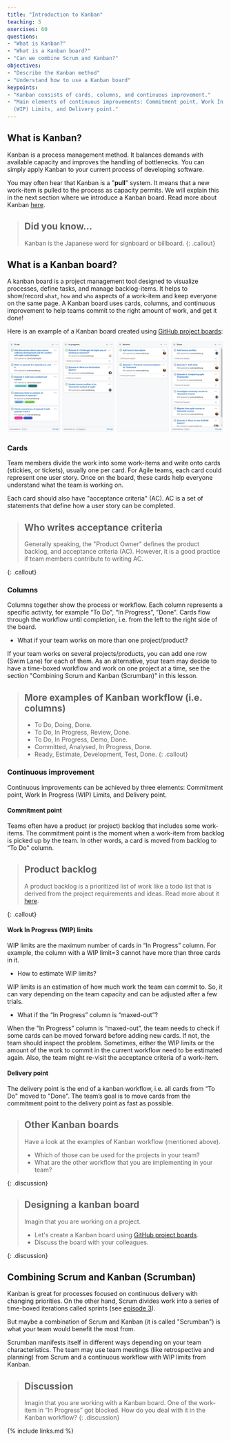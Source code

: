 ```yaml
---
title: "Introduction to Kanban"
teaching: 5
exercises: 60
questions:
- "What is Kanban?"
- "What is a Kanban board?"
- "Can we combine Scrum and Kanban?"
objectives:
- "Describe the Kanban method"
- "Understand how to use a Kanban board"
keypoints:
- "Kanban consists of cards, columns, and continuous improvement."
- "Main elements of continuous improvements: Commitment point, Work In Progress
  (WIP) Limits, and Delivery point."
---
```


## What is Kanban?

Kanban is a process management method. It balances demands with available
capacity and improves the handling of bottlenecks. You can simply apply Kanban to
your current process of developing software.

You may often hear that Kanban is a "**pull**" system. It means that a new work-item
is pulled to the process as capacity permits. We will explain this in the next
section where we introduce a Kanban board. Read more about Kanban
[here](https://www.atlassian.com/agile/kanban).

> ## Did you know...
>
> Kanban is the Japanese word for signboard or billboard.
{: .callout}

## What is a Kanban board?

A kanban board is a project management tool designed to visualize processes,
define tasks, and manage backlog-items. It helps to show/record `what`, `how`
and `who` aspects of a work-item and keep everyone on the same page. A Kanban
board uses cards, columns, and continuous improvement to help teams commit to
the right amount of work, and get it done!

Here is an example of a Kanban board created using
[GitHub project boards](https://docs.github.com/en/issues/organizing-your-work-with-project-boards):

![Kanban board](../fig/kanban_board.png)

### Cards

Team members divide the work into some work-items and write onto cards
(stickies, or tickets), usually one per card. For Agile teams, each card could
represent one user story. Once on the board, these cards help everyone
understand what the team is working on.

Each card should also have "acceptance criteria" (AC). AC is a set of
statements that define how a user story can be completed.

> ## Who writes acceptance criteria
>
> Generally speaking, the "Product Owner" defines the product backlog, and
> acceptance criteria (AC). However, it is a good practice if team members
> contribute to writing AC.
>
{: .callout}

### Columns

Columns together show the process or workflow. Each column represents a specific
activity, for example “To Do", “In Progress”, "Done". Cards flow through the
workflow until completion, i.e. from the left to the right side of the board.

- What if your team works on more than one project/product?

If your team works on several projects/products, you can add one row (Swim Lane)
for each of them. As an alternative, your team may decide to have a time-boxed
workflow and work on one project at a time, see the section "Combining Scrum and
Kanban (Scrumban)" in this lesson.

> ## More examples of Kanban workflow (i.e. columns)
>
> - To Do, Doing, Done.
> - To Do, In Progress, Review, Done.
> - To Do, In Progress, Demo, Done.
> - Committed, Analysed, In Progress, Done.
> - Ready, Estimate, Development, Test, Done.
{: .callout}

### Continuous improvement

Continuous improvements can be achieved by three elements: Commitment point, Work
In Progress (WIP) Limits, and Delivery point.

#### Commitment point

Teams often have a product (or project) backlog that includes some work-items.
The commitment point is the moment when a work-item from backlog is picked up by
the team. In other words, a card is moved from backlog to “To Do" column.

> ## Product backlog
>
> A product backlog is a prioritized list of work like a todo list that is
> derived from the project requirements and ideas.
> Read more about it [here](https://www.atlassian.com/agile/scrum/backlogs).
>
{: .callout}

#### Work In Progress (WIP) limits

WIP limits are the maximum number of cards in “In Progress” column. For example,
the column with a WIP limit=3 cannot have more than three cards in it.

 - How to estimate WIP limits?

 WIP limits is an estimation of how much work the team can commit to. So, it can
   vary depending on the team capacity and can be adjusted after a few trials.

- What if the “In Progress” column is “maxed-out”?

When the "In Progress” column is “maxed-out”, the team needs to check if some
  cards can be moved forward before adding new cards. If not, the team should
  inspect the problem. Sometimes, either the WIP limits or the amount of the
  work to commit in the current workflow need to be estimated again. Also, the
  team might re-visit the acceptance criteria of a work-item.

#### Delivery point

The delivery point is the end of a kanban workflow, i.e. all cards from “To Do"
moved to "Done". The team’s goal is to move cards from the commitment point to
the delivery point as fast as possible.

> ## Other Kanban boards
>
> Have a look at the examples of Kanban workflow (mentioned above).
>
> - Which of those can be used for the projects in your team?
> - What are the other workflow that you are implementing in your team?
>
{: .discussion}

> ## Designing a kanban board
>
> Imagin that you are working on a project.
>
> - Let's create a Kanban board using
[GitHub project boards](https://docs.github.com/en/issues/organizing-your-work-with-project-boards).
> - Discuss the board with your colleagues.
>
{: .discussion}

## Combining Scrum and Kanban (Scrumban)

Kanban is great for processes focused on continuous delivery with changing
priorities. On the other hand, Scrum divides work into a series of time-boxed
iterations called sprints (see [episode 3](./03-scrum-into.md)).

But maybe a combination of Scrum and Kanban (it is called "Scrumban") is what
your team would benefit the most from.

Scrumban manifests itself in different ways depending on your team
characteristics. The team may use team meetings (like retrospective and
planning) from Scrum and a continuous workflow with WIP limits from Kanban.

> ## Discussion
>
> Imagin that you are working with a Kanban board. One of the work-item in “In
> Progress” got blocked. How do you deal with it in the Kanban workflow?
{: .discussion}

{% include links.md %}
